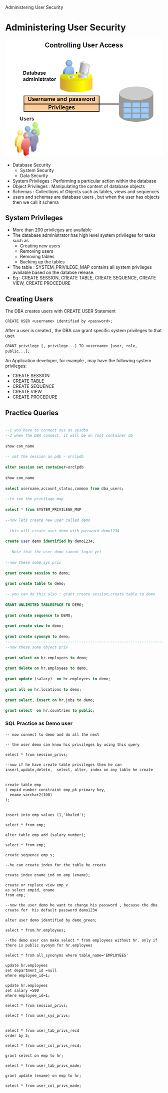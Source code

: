 Administering User Security

# Administering User Security

![6757097b4f1ba9006803ba45e1b62992.png](../_resources/95a16fda3f2a434097703782de9360ff.png)

- Database Security
	- System Security
	- Data Security
- System Privileges : Performing a particular action within the database
- Object Privileges : Manipulating the content of database objects
- Schemas : Collections of Objects such as tables, views and sequences
- users and schemas are database users , but when the user has objects then we call it schema  

## System Privileges
- More than 200 privileges are available
- The database administrator has high level system privileges for tasks such as 
	- Creating new users
	- Removing users
	- Removing tables
	- Backing up the tables
- The table : SYSTEM_PRIVILEGE_MAP contains all system privileges available based on the databse release.
- Eg : CREATE SESSION, CREATE TABLE, CREATE SEQUENCE, CREATE VIEW, CREATE PROCEDURE

## Creating Users

The DBA creates users with CREATE USER Statement

`CREATE USER <username> identified by <password>;`

After a user is created , the DBA can grant specific system privileges to that user.

`GRANT privilege [, privilege...] TO <username> [user, role, public...]; `

An Application developer, for example , may have the following system privileges:
- CREATE SESSION
- CREATE TABLE 
- CREATE SEQUENCE
- CREATE VIEW
- CREATE PROCEDURE

## Practice Queries
```sql

--1 you have to connect sys as sysdba
--2 when the DBA connect, it will be on root container db

show con_name

-- set the session as pdb - orclpdb

alter session set container=orclpdb

show con_name

select username,account_status,common from dba_users;

--to see the privilage map

select * from SYSTEM_PRIVILEGE_MAP

--now lets create new user called demo

--this will create user demo with password demo1234

create user demo identified by demo1234; 

-- Note that the user demo cannot login yet

--now these some sys priv

grant create session to demo;

grant create table to demo;

-- you can do this also : grant create session,create table to demo

GRANT UNLIMITED TABLESPACE TO DEMO;

grant create sequence to DEMO;

grant create view to demo;

grant create synonym to demo;
---------------------------------------------------------------------------
--now these some object priv

grant select on hr.employees to demo;

grant delete on hr.employees to demo;

grant update (salary)  on hr.employees to demo;

grant all on hr.locations to demo;

grant select, insert on hr.jobs to demo;

grant select  on hr.countries to public;
```
### SQL Practice as Demo user
```
-- now connect to demo and do all the next

-- the user demo can know his privileges by using this query

select * from session_privs;

--now if he have create table privileges then he can insert,update,delete,  select, alter, index on any table he create


create table emp
( empid number constraint emp_pk primary key,
  ename varchar2(100)
);


insert into emp values (1,'khaled');

select * from emp;

alter table emp add (salary number);

select * from emp;

create sequence emp_s;

--he can create index for the table he create 

create index ename_ind on emp (ename);

create or replace view emp_v
as select empid, ename
from emp;

--now the user demo he want to change his password , because the dba create for  his default password demo1234

alter user demo identified by demo_green;

select * from hr.employees;

--the demo user can make select * from employees without hr. only if there is public syonym for hr.employees

select * from all_synonyms where table_name='EMPLOYEES'

update hr.employees
set department_id =null
where employee_id=1;

update hr.employees
set salary =500
where employee_id=1;

select * from session_privs;

select * from user_sys_privs;


select * from user_tab_privs_recd
order by 2;

select * from user_col_privs_recd;

grant select on emp to hr;

select * from user_tab_privs_made;

grant update (ename) on emp to hr;

select * from user_col_privs_made;


```